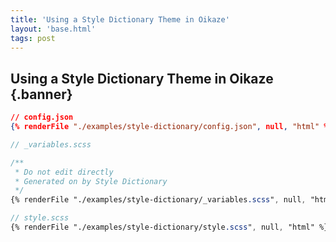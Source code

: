 ```yaml
---
title: 'Using a Style Dictionary Theme in Oikaze'
layout: 'base.html'
tags: post
---
```


## Using a Style Dictionary Theme in Oikaze {.banner}

```json
// config.json
{% renderFile "./examples/style-dictionary/config.json", null, "html" %}
```

```scss
// _variables.scss

/**
 * Do not edit directly
 * Generated on by Style Dictionary
 */
{% renderFile "./examples/style-dictionary/_variables.scss", null, "html" %}
```

```scss
// style.scss
{% renderFile "./examples/style-dictionary/style.scss", null, "html" %}
```
